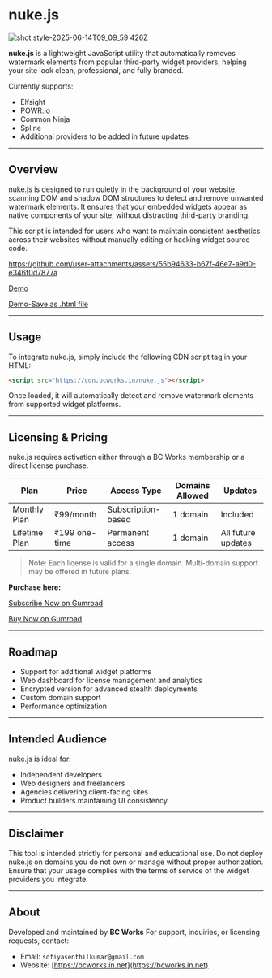
# nuke.js

![shot style-2025-06-14T09_09_59 426Z](https://github.com/user-attachments/assets/50bfdeb8-d236-4076-ba66-b8eafd95200c)


**nuke.js** is a lightweight JavaScript utility that automatically removes watermark elements from popular third-party widget providers, helping your site look clean, professional, and fully branded.

Currently supports:

* Elfsight
* POWR.io
* Common Ninja
* Spline
* Additional providers to be added in future updates

---

## Overview

nuke.js is designed to run quietly in the background of your website, scanning DOM and shadow DOM structures to detect and remove unwanted watermark elements. It ensures that your embedded widgets appear as native components of your site, without distracting third-party branding.

This script is intended for users who want to maintain consistent aesthetics across their websites without manually editing or hacking widget source code.





https://github.com/user-attachments/assets/55b94633-b67f-46e7-a9d0-e346f0d7877a







[Demo](https://bcworks.in.net/nuke)



<a href="https://raw.githubusercontent.com/guider23/bcWorks/main/nuke.html" download="nuke.html">
  Demo-Save as .html file
</a>



---

## Usage

To integrate nuke.js, simply include the following CDN script tag in your HTML:

```html
<script src="https://cdn.bcworks.in/nuke.js"></script>
```

Once loaded, it will automatically detect and remove watermark elements from supported widget platforms.

---

## Licensing & Pricing

nuke.js requires activation either through a BC Works membership or a direct license purchase.

| Plan          | Price         | Access Type        | Domains Allowed | Updates            |
| ------------- | ------------- | ------------------ | --------------- | ------------------ |
| Monthly Plan  | ₹99/month     | Subscription-based | 1 domain        | Included           |
| Lifetime Plan | ₹199 one-time | Permanent access   | 1 domain        | All future updates |

> Note: Each license is valid for a single domain. Multi-domain support may be offered in future plans.

**Purchase here:**


[Subscribe Now on Gumroad](https://guider23.gumroad.com/l/premium)

[Buy Now on Gumroad](https://guider23.gumroad.com/l/nuke)


---

## Roadmap

* Support for additional widget platforms
* Web dashboard for license management and analytics
* Encrypted version for advanced stealth deployments
* Custom domain support
* Performance optimization

---

## Intended Audience

nuke.js is ideal for:

* Independent developers
* Web designers and freelancers
* Agencies delivering client-facing sites
* Product builders maintaining UI consistency

---

## Disclaimer

This tool is intended strictly for personal and educational use.
Do not deploy nuke.js on domains you do not own or manage without proper authorization. Ensure that your usage complies with the terms of service of the widget providers you integrate.

---

## About

Developed and maintained by **BC Works**
For support, inquiries, or licensing requests, contact:

* Email: `sofiyasenthilkumar@gmail.com`
* Website: [https://bcworks.in.net](https://bcworks.in.net)
